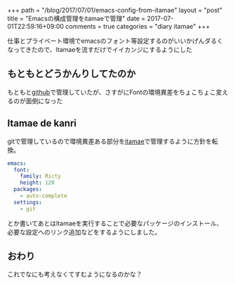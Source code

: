+++
path = "/blog/2017/07/01/emacs-config-from-itamae"
layout = "post"
title = "Emacsの構成管理をitamaeで管理"
date = 2017-07-01T22:59:16+09:00
comments = true
categories = "diary itamae"
+++

仕事とプライベート環境でemacsのフォント等設定するのがいいかげんダるくなってきたので、Itamaeを流すだけでイイカンジにするようにした

## もともとどうかんりしてたのか
もともと[github](https://github.com/katsyoshi/dot.emacs.d)で管理していたが、さすがにFontの環境異差をちょこちょこ変えるのが面倒になった

## Itamae de kanri
gitで管理しているので環境異差ある部分を[itamae](https://github.com/katsyoshi/itamae-recipes)で管理するように方針を転換。

```yaml
emacs:
  font:
    family: Ricty
    height: 120
  packages:
    - auto-complete
  settings:
    - git
```

とか書いてあとはItamaeを実行することで必要なパッケージのインストール、
必要な設定へのリンク追加などをするようにしました。

## おわり
これでなにも考えなくてすむようになるのかな？
